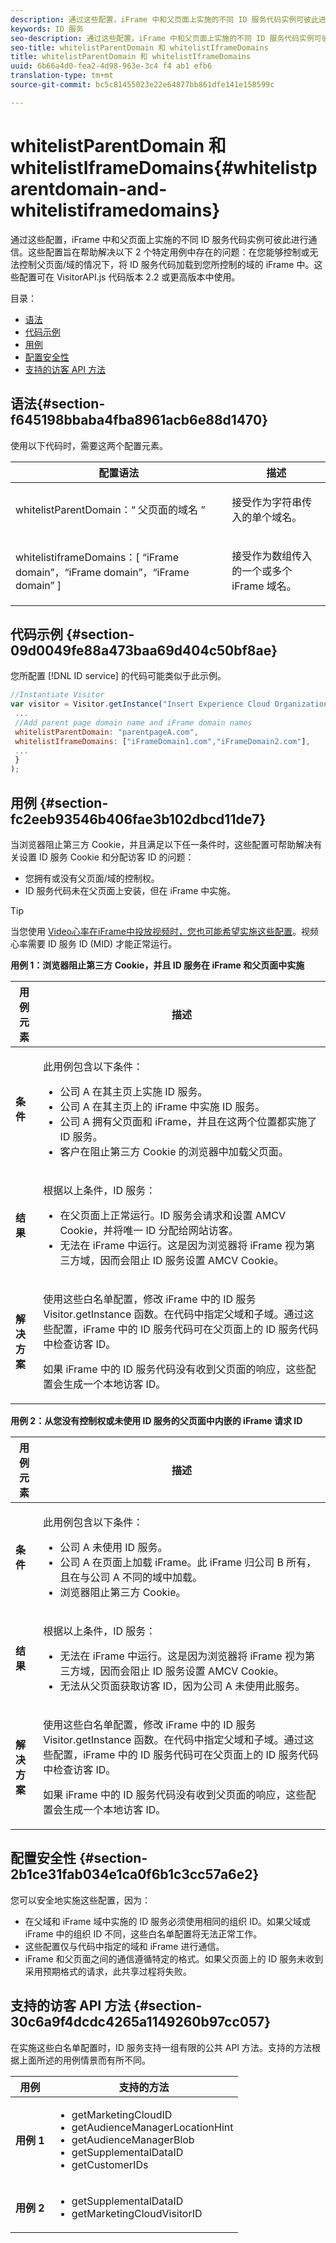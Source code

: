 ```yaml
---
description: 通过这些配置，iFrame 中和父页面上实施的不同 ID 服务代码实例可彼此进行通信。这些配置旨在帮助解决以下 2 个特定用例中存在的问题：在您能够控制或无法控制父页面/域的情况下，将 ID 服务代码加载到您所控制的域的 iFrame 中。这些配置可在 VisitorAPI.js 代码版本 2.2 或更高版本中使用。
keywords: ID 服务
seo-description: 通过这些配置，iFrame 中和父页面上实施的不同 ID 服务代码实例可彼此进行通信。这些配置旨在帮助解决以下 2 个特定用例中存在的问题：在您能够控制或无法控制父页面/域的情况下，将 ID 服务代码加载到您所控制的域的 iFrame 中。这些配置可在 VisitorAPI.js 代码版本 2.2 或更高版本中使用。
seo-title: whitelistParentDomain 和 whitelistIframeDomains
title: whitelistParentDomain 和 whitelistIframeDomains
uuid: 6b66a4d0-fea2-4d98-963e-3c4 f4 ab1 efb6
translation-type: tm+mt
source-git-commit: bc5c81455023e22e64877bb861dfe141e158599c

---
```



# whitelistParentDomain 和 whitelistIframeDomains{#whitelistparentdomain-and-whitelistiframedomains}

通过这些配置，iFrame 中和父页面上实施的不同 ID 服务代码实例可彼此进行通信。这些配置旨在帮助解决以下 2 个特定用例中存在的问题：在您能够控制或无法控制父页面/域的情况下，将 ID 服务代码加载到您所控制的域的 iFrame 中。这些配置可在 VisitorAPI.js 代码版本 2.2 或更高版本中使用。

目录：

<ul class="simplelist"> 
 <li> <a href="../../library/function-vars/whitelistdomain.md#section-f645198bbaba4fba8961acb6e88d1470" format="dita" scope="local">语法</a> </li> 
 <li> <a href="../../library/function-vars/whitelistdomain.md#section-09d0049fe88a473baa69d404c50bf8ae" format="dita" scope="local"> 代码示例 </a> </li> 
 <li> <a href="../../library/function-vars/whitelistdomain.md#section-fc2eeb93546b406fae3b102dbcd11de7" format="dita" scope="local"> 用例 </a> </li> 
 <li> <a href="../../library/function-vars/whitelistdomain.md#section-2b1ce31fab034e1ca0f6b1c3cc57a6e2" format="dita" scope="local"> 配置安全性 </a> </li> 
 <li> <a href="../../library/function-vars/whitelistdomain.md#section-30c6a9f4dcdc4265a1149260b97cc057" format="dita" scope="local"> 支持的访客 API 方法 </a> </li> 
</ul>

## 语法{#section-f645198bbaba4fba8961acb6e88d1470}

使用以下代码时，需要这两个配置元素。

<table id="table_237108A4D40F4AAC981D0060BA68F881"> 
 <thead> 
  <tr> 
   <th colname="col1" class="entry"> 配置语法 </th> 
   <th colname="col2" class="entry"> 描述 </th> 
  </tr> 
 </thead>
 <tbody> 
  <tr> 
   <td colname="col1"> <p> <span class="codeph"> whitelistParentDomain：“ <span class="varname"> 父页面的域名 </span>” </span> </p> </td> 
   <td colname="col2"> <p>接受作为字符串传入的单个域名。 </p> </td> 
  </tr> 
  <tr> 
   <td colname="col1"> <p> <span class="codeph"> whitelistiframeDomains：[ <span class="varname"> “iFrame domain”，“iFrame domain”，“iFrame domain” </span>] </span> </p> </td> 
   <td colname="col2"> <p>接受作为数组传入的一个或多个 iFrame 域名。 </p> </td> 
  </tr> 
 </tbody> 
</table>

## 代码示例 {#section-09d0049fe88a473baa69d404c50bf8ae}

您所配置 [!DNL ID service] 的代码可能类似于此示例。

```js
//Instantiate Visitor 
var visitor = Visitor.getInstance("Insert Experience Cloud Organization ID here",{ 
 ... 
 //Add parent page domain name and iFrame domain names 
 whitelistParentDomain: "parentpageA.com", 
 whitelistIframeDomains: ["iFrameDomain1.com","iFrameDomain2.com"], 
 ... 
 } 
);
```

## 用例 {#section-fc2eeb93546b406fae3b102dbcd11de7}

当浏览器阻止第三方 Cookie，并且满足以下任一条件时，这些配置可帮助解决有关设置 ID 服务 Cookie 和分配访客 ID 的问题：

* 您拥有或没有父页面/域的控制权。
* ID 服务代码未在父页面上安装，但在 iFrame 中实施。

>[!TIP]
>
>当您使用 [Video心率在iFrame中投放视频时，您也可能希望实施这些配置](https://marketing.adobe.com/resources/help/en_US/sc/appmeasurement/hbvideo/)。视频心率需要 ID 服务 ID (MID) 才能正常运行。

**用例 1：浏览器阻止第三方 Cookie，并且 ID 服务在 iFrame 和父页面中实施**

<table id="table_B479AA96DBE64685A253A6DF98D81B31"> 
 <thead> 
  <tr> 
   <th colname="col1" class="entry"> 用例元素 </th> 
   <th colname="col2" class="entry"> 描述 </th> 
  </tr> 
 </thead>
 <tbody> 
  <tr> 
   <td colname="col1"> <p> <b>条件</b> </p> </td> 
   <td colname="col2"> <p>此用例包含以下条件： </p> <p> 
     <ul id="ul_DC748846585745B0AB74398D82BDA53A"> 
      <li id="li_6E04CF0B6A204B4D8856656B0C9EF2A5">公司 A 在其主页上实施 ID 服务。 </li> 
      <li id="li_B53AE0F0C69844E7B6C4D3464C57883B">公司 A 在其主页上的 iFrame 中实施 ID 服务。 </li> 
      <li id="li_07E0A6D7BEB140E4B9FB6C7B9629B860">公司 A 拥有父页面和 iFrame，并且在这两个位置都实施了 ID 服务。 </li> 
      <li id="li_76967BD69DDB40A8A9C915DADC58AC62">客户在阻止第三方 Cookie 的浏览器中加载父页面。 </li> 
     </ul> </p> </td> 
  </tr> 
  <tr> 
   <td colname="col1"> <p> <b>结果</b> </p> </td> 
   <td colname="col2"> <p>根据以上条件，ID 服务： </p> <p> 
     <ul id="ul_12356701501E40DFA57903494FFE58F7"> 
      <li id="li_B57EDF1B0762486F95FA6526C047390C">在父页面上正常运行。ID 服务会请求和设置 AMCV Cookie，并将唯一 ID 分配给网站访客。 </li> 
      <li id="li_BA9F42C759E747EAAE14DD3FBB6130A5">无法在 iFrame 中运行。这是因为浏览器将 iFrame 视为第三方域，因而会阻止 ID 服务设置 AMCV Cookie。 </li> 
     </ul> </p> </td> 
  </tr> 
  <tr> 
   <td colname="col1"> <p> <b>解决方案</b> </p> </td> 
   <td colname="col2"> <p>使用这些白名单配置，修改 iFrame 中的 ID 服务 <span class="codeph">Visitor.getInstance</span> 函数。在代码中指定父域和子域。通过这些配置，iFrame 中的 ID 服务代码可在父页面上的 ID 服务代码中检查访客 ID。 </p> <p>如果 iFrame 中的 ID 服务代码没有收到父页面的响应，这些配置会生成一个本地访客 ID。 </p> </td> 
  </tr> 
 </tbody> 
</table>

**用例 2：从您没有控制权或未使用 ID 服务的父页面中内嵌的 iFrame 请求 ID**

<table id="table_1F21710F9D5F493BA6BA5974F2966DF4"> 
 <thead> 
  <tr> 
   <th colname="col1" class="entry"> 用例元素 </th> 
   <th colname="col2" class="entry"> 描述 </th> 
  </tr> 
 </thead>
 <tbody> 
  <tr> 
   <td colname="col1"> <p> <b>条件</b> </p> </td> 
   <td colname="col2"> <p>此用例包含以下条件： </p> <p> 
     <ul id="ul_356E8FB0B1D14F46A844FE5281967E28"> 
      <li id="li_1285D945361842268B46FB492A3B5AA5">公司 A 未使用 ID 服务。 </li> 
      <li id="li_880D6D473F8342FF9BB49FCE111FD61A">公司 A 在页面上加载 iFrame。此 iFrame 归公司 B 所有，且在与公司 A 不同的域中加载。 </li> 
      <li id="li_7988F0272B094FE0B398006AD4E6F81B">浏览器阻止第三方 Cookie。 </li> 
     </ul> </p> </td> 
  </tr> 
  <tr> 
   <td colname="col1"> <p> <b>结果</b> </p> </td> 
   <td colname="col2"> <p>根据以上条件，ID 服务： </p> <p> 
     <ul id="ul_A92D90896E5A42C5804AC5CE83E8EB25"> 
      <li id="li_9734EA9C5D9D4F908DE783188C9E5530">无法在 iFrame 中运行。这是因为浏览器将 iFrame 视为第三方域，因而会阻止 ID 服务设置 AMCV Cookie。 </li> 
      <li id="li_3F4BE9048E774902A867D67E5A80674D">无法从父页面获取访客 ID，因为公司 A 未使用此服务。 </li> 
     </ul> </p> </td> 
  </tr> 
  <tr> 
   <td colname="col1"> <p> <b>解决方案</b> </p> </td> 
   <td colname="col2"> <p>使用这些白名单配置，修改 iFrame 中的 ID 服务 <span class="codeph">Visitor.getInstance</span> 函数。在代码中指定父域和子域。通过这些配置，iFrame 中的 ID 服务代码可在父页面上的 ID 服务代码中检查访客 ID。 </p> <p>如果 iFrame 中的 ID 服务代码没有收到父页面的响应，这些配置会生成一个本地访客 ID。 </p> </td> 
  </tr> 
 </tbody> 
</table>

## 配置安全性 {#section-2b1ce31fab034e1ca0f6b1c3cc57a6e2}

您可以安全地实施这些配置，因为：

* 在父域和 iFrame 域中实施的 ID 服务必须使用相同的组织 ID。如果父域或 iFrame 中的组织 ID 不同，这些白名单配置将无法正常工作。
* 这些配置仅与代码中指定的域和 iFrame 进行通信。
* iFrame 和父页面之间的通信遵循特定的格式。如果父页面上的 ID 服务未收到采用预期格式的请求，此共享过程将失败。

## 支持的访客 API 方法 {#section-30c6a9f4dcdc4265a1149260b97cc057}

在实施这些白名单配置时，ID 服务支持一组有限的公共 API 方法。支持的方法根据上面所述的用例情景而有所不同。

<table id="table_0FF9E529FD1C43A8A3B2B0D789C8E83C"> 
 <thead> 
  <tr> 
   <th colname="col1" class="entry"> 用例 </th> 
   <th colname="col2" class="entry"> 支持的方法 </th> 
  </tr> 
 </thead>
 <tbody> 
  <tr> 
   <td colname="col1"> <p> <b>用例 1</b> </p> </td> 
   <td colname="col2"> <p> 
     <ul id="ul_99FAC8608F4C4B39805EEAA6297DB771"> 
      <li id="li_B13F6C4119F44F17963794B1E2046B1F"> <span class="codeph"> getMarketingCloudID </span> </li> 
      <li id="li_9C1B5C00A17F467CAB7EFE5F0D040777"> <span class="codeph"> getAudienceManagerLocationHint </span> </li> 
      <li id="li_30D4608F4C3849659FCBA97D88A10F0C"> <span class="codeph"> getAudienceManagerBlob </span> </li> 
      <li id="li_BA359596C80147EEA89CABCE83F123CA"> <span class="codeph"> getSupplementalDataID </span> </li> 
      <li id="li_26774089B6854CD6A3216043B6EEA01B"> <span class="codeph"> getCustomerIDs </span> </li> 
     </ul> </p> </td> 
  </tr> 
  <tr> 
   <td colname="col1"> <p> <b>用例 2</b> </p> </td> 
   <td colname="col2"> <p> 
     <ul id="ul_CCAD7E362E7F4DAB9D5C3E166EEE6BDD"> 
      <li id="li_1F0B006BAD044ECBA5604625DE411E84"> <span class="codeph"> getSupplementalDataID </span> </li> 
      <li id="li_C6022223C8314B9C923202207C7472EA"> <span class="codeph"> getMarketingCloudVisitorID </span> </li> 
     </ul> </p> </td> 
  </tr> 
 </tbody> 
</table>

